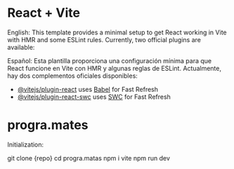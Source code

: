 # React + Vite

English: This template provides a minimal setup to get React working in Vite with HMR and some ESLint rules.
Currently, two official plugins are available:

Español: Esta plantilla proporciona una configuración mínima para que React funcione en Vite con HMR y algunas reglas de ESLint.
Actualmente, hay dos complementos oficiales disponibles:

- [@vitejs/plugin-react](https://github.com/vitejs/vite-plugin-react/blob/main/packages/plugin-react/README.md) uses [Babel](https://babeljs.io/) for Fast Refresh
- [@vitejs/plugin-react-swc](https://github.com/vitejs/vite-plugin-react-swc) uses [SWC](https://swc.rs/) for Fast Refresh
# progra.mates

Initialization:

git clone {repo}
cd progra.matas
npm i vite
npm run dev
